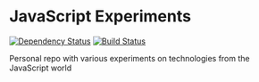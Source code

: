 # JavaScript Experiments

[![Dependency Status](https://david-dm.org/ne05ky/js-experiments.svg)](https://david-dm.org/ne05ky/js-experiments)
[![Build Status](https://travis-ci.org/NE05KY/js-experiments.svg?branch=master)](https://travis-ci.org/NE05KY/js-experiments)

Personal repo with various experiments on technologies from the JavaScript world